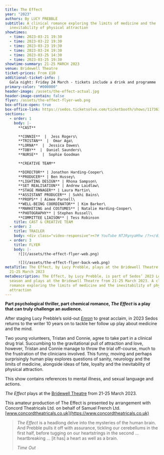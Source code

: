 ```yaml
---
title: The Effect
year: "2023"
authors: By LUCY PREBBLE
subtitle: A clinical romance exploring the limits of medicine and the
  inevitability of physical attraction
showtimes:
  - time: 2023-03-21 19:30
  - time: 2023-03-22 19:30
  - time: 2023-03-23 19:30
  - time: 2023-03-24 19:30
  - time: 2023-03-25 14:30
  - time: 2023-03-25 19:30
showtime-summary: 21-25 MARCH 2023
venue: Bridewell Theatre
ticket-prices: From £10
additional-ticket-info: |
  Gala night: Friday 24 March - tickets include a drink and programme
primary-color: "#000000"
header-image: /assets/the-effect-actual.jpg
header-image-contain: false
flyer: /assets/the-effect-flyer-web.png
box-office-open: true
box-office-link: https://sedos.ticketsolve.com/ticketbooth/shows/1173635529
sections:
  - order: 1
    body: |-
      **CAST**

      **CONNIE**  |  Jess Rogers\
      **TRISTAN**  |  Omar Aga\
      **LORNA**  |  Jessica Dawes\
      **TOBY**  |  Daniel Saunders\
      **NURSE**  |  Sophie Goodman

      **CREATIVE TEAM**

      **DIRECTOR** | Jonathon Harding-Cooper\
      **PRODUCER** | Ben Hussey\
      **LIGHTING DESIGN** | Rhona Sampson\
      **SET REALISATION** | Andrew Laidlaw\
      **STAGE MANAGER** | Laura Martin\
      **ASSISTANT PRODUCER** | Sukhi Bains\
      **PROPS** | Aimee Parnell\
      **WELL-BEING COORDINATOR** | Kim Barker\
      **MARKETING and COSTUMES** | Natalie Harding-Cooper\
      **PHOTOGRAPHY** | Stephen Russell\
      **COMMITTEE LIAISON** | Tess Robinson
    title: CAST & CREATIVE TEAM
  - order: 2
    title: TRAILER
    body: <div class="video-responsive"><?# YouTube NTJRynyaHhw /?></div>
  - order: 3
    title: FLYER
    body: |-
      ![](/assets/the-effect-flyer-web.png)

      ![](/assets/the-effect-flyer-back-web.png)
metaTitle: The Effect, by Lucy Prebble, plays at the Bridewell Theatre from
  21-25 March 2023
metaDescription: The Effect, by Lucy Prebble, is part of Sedos’ 2023 London
  season and plays at the Bridewell Theatre from 21-25 March 2023. A clinical
  romance exploring the limits of medicine and the inevitability of physical
  attraction
---
```

**Part psychological thriller, part chemical romance, *The Effect* is a play that can truly challenge an audience.**

<div class="video-responsive">
  <?# YouTube NTJRynyaHhw /?>
</div>

After staging Lucy Prebble’s sold-out *[Enron](https://www.sedos.co.uk/shows/2013-enron)* to great acclaim, in 2023 Sedos returns to the writer 10 years on to tackle her follow up play about medicine and the mind.

Two young volunteers, Tristan and Connie, agree to take part in a clinical drug trial. Succumbing to the gravitational pull of attraction and love, however, Tristan and Connie manage to throw the trial off-course, much to the frustration of the clinicians involved. This funny, moving and perhaps surprisingly human play explores questions of sanity, neurology and the limits of medicine, alongside ideas of fate, loyalty and the inevitability of physical attraction.

This show contains references to mental illness, and sexual language and actions.

*The Effect* plays at the [Bridewell Theatre](https://sedos.co.uk/venues/bridewell) from 21-25 March 2023. 

This amateur production of The Effect is presented by arrangement with Concord Theatricals Ltd. on behalf of Samuel French Ltd. [www.concordtheatricals.co.uk](https://www.concordtheatricals.co.uk)

><em>The Effect</em></a> is a headlong delve into the mysteries of the human brain. And Prebble pulls it off with assurance, tickling our cerebellums in the first half, before tugging on our heartstrings in the second ... heartbreaking ... [it has] a heart as well as a brain.
><footer><cite>Time Out</cite></footer>